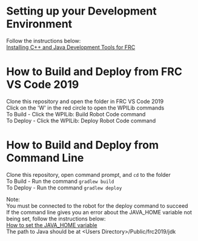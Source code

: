 # Setting up your Development Environment
Follow the instructions below:  
[Installing C++ and Java Development Tools for FRC](https://wpilib.screenstepslive.com/s/currentCS/m/java/l/1027503-installing-c-and-java-development-tools-for-frc)  

# How to Build and Deploy from FRC VS Code 2019
Clone this repository and open the folder in FRC VS Code 2019  
Click on the 'W' in the red circle to open the WPILib commands  
To Build - Click the WPILib: Build Robot Code command  
To Deploy - Click the WPILib: Deploy Robot Code command  

# How to Build and Deploy from Command Line
Clone this repository, open command prompt, and `cd` to the folder  
To Build - Run the command `gradlew build`  
To Deploy - Run the command `gradlew deploy`  
  
Note:  
You must be connected to the robot for the deploy command to succeed  
If the command line gives you an error about the JAVA_HOME variable not being set, follow the instructions below:  
[How to set the JAVA_HOME variable](https://www.baeldung.com/java-home-on-windows-7-8-10-mac-os-x-linux?fbclid=IwAR2y4fWi_p3ZGQfnldtQ7uXSmYH-8auKvJ_HJWvYzVwRGQiay9pbJLUq060)  
The path to Java should be at \<Users Directory\>/Public/frc2019/jdk  

